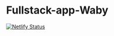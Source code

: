 # Fullstack-app-Waby
[![Netlify Status](https://api.netlify.com/api/v1/badges/a7614be9-0d4a-4a3b-a3b4-c704a0d3428f/deploy-status)](https://app.netlify.com/sites/waby/deploys)
